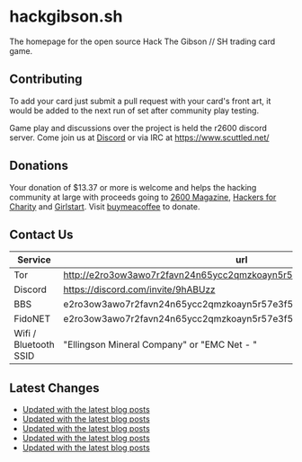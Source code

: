 # hackgibson.sh
The homepage for the open source Hack The Gibson // SH trading card game.


## Contributing

To add your card just submit a pull request with your card's front art, it would be added to the next run of set after community play testing.

Game play and discussions over the project is held the r2600 discord server. Come join us at [Discord](https://discord.com/invite/9hABUzz) or via IRC at https://www.scuttled.net/


## Donations

Your donation of $13.37 or more is welcome and helps the hacking community at large with proceeds going to [2600 Magazine](https://2600.com/), [Hackers for Charity](https://hackersforcharity.org) and [Girlstart](https://girlstart.org).  Visit [buymeacoffee](https://www.buymeacoffee.com/hackgibson.sh) to donate.


## Contact Us

Service | url
-|-
Tor | http://e2ro3ow3awo7r2favn24n65ycc2qmzkoayn5r57e3f56nvjwdcgg32ad.onion
Discord | https://discord.com/invite/9hABUzz
BBS | e2ro3ow3awo7r2favn24n65ycc2qmzkoayn5r57e3f56nvjwdcgg32ad.onion:23
FidoNET | e2ro3ow3awo7r2favn24n65ycc2qmzkoayn5r57e3f56nvjwdcgg32ad.onion:24554
Wifi / Bluetooth SSID | "Ellingson Mineral Company" or "EMC Net - <fidonet address>"

## Latest Changes
<!-- BLOG-POST-LIST:START -->
- [Updated with the latest blog posts](https://github.com/DFW2600/hackgibson.sh/commit/f5554d7cbabbcbf39d56e4feb211a7fee95d45db)
- [Updated with the latest blog posts](https://github.com/DFW2600/hackgibson.sh/commit/8d3d66ea40645c75ee310c3a1e956489067a620b)
- [Updated with the latest blog posts](https://github.com/DFW2600/hackgibson.sh/commit/0a4c45d641c6190a0f346b88447d6e92befd7119)
- [Updated with the latest blog posts](https://github.com/DFW2600/hackgibson.sh/commit/9ec720962ef87e6987f8f7968b3119e122f518b1)
- [Updated with the latest blog posts](https://github.com/DFW2600/hackgibson.sh/commit/e816ce11204b76d0c5601f6043a1b15d32d4c20c)
<!-- BLOG-POST-LIST:END -->
